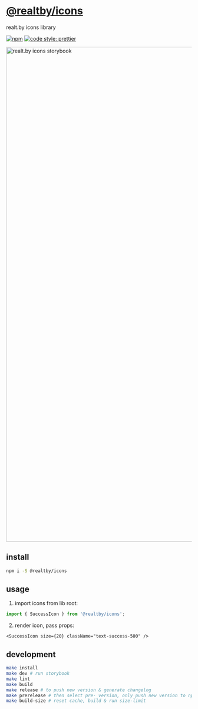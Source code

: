 # [@realtby/icons](https://www.npmjs.com/package/@realtby/icons)

realt.by icons library

[![npm](https://img.shields.io/npm/v/@realtby/icons)](https://www.npmjs.com/package/@realtby/icons)
[![code style: prettier](https://img.shields.io/badge/code_style-prettier-ff69b4.svg?style=flat-square)](https://github.com/prettier/prettier)

<a href="https://realtby.github.io/icons" target="_blank"><img width="1341" alt="realt.by icons storybook" src="https://user-images.githubusercontent.com/11758660/143626504-408314fa-aaa2-4b19-8ed5-27891750b2fb.png"></a>

## install

```bash
npm i -S @realtby/icons
```

## usage

1. import icons from lib root:

```ts
import { SuccessIcon } from '@realtby/icons';
```

2. render icon, pass props:

```tsx
<SuccessIcon size={20} className="text-success-500" />
```

## development

```bash
make install
make dev # run storybook
make lint
make build
make release # to push new version & generate changelog
make prerelease # then select pre- version, only push new version to npm, for testing
make build-size # reset cache, build & run size-limit
```
